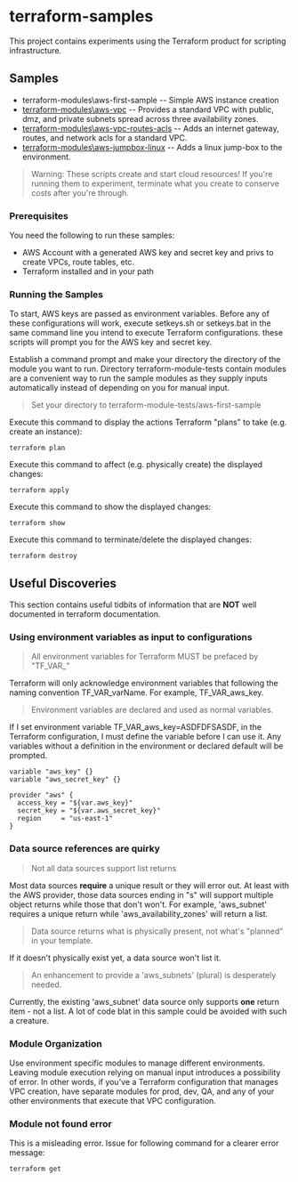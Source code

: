 # terraform-samples

This project contains experiments using the Terraform product for scripting infrastructure.

## Samples

* terraform-modules\aws-first-sample -- Simple AWS instance creation
* [terraform-modules\aws-vpc](./terraform-modules/aws-vpc) -- Provides a standard VPC with public, dmz, and private subnets spread across three availability zones.
* [terraform-modules\aws-vpc-routes-acls](./terraform-modules/aws-vpc-routes-acls) -- Adds an internet gateway, routes, and network acls for a standard VPC.
* [terraform-modules\aws-jumpbox-linux](./terraform-modules/aws-jumpbox-linux) -- Adds a linux jump-box to the environment.

> Warning:  These scripts create and start cloud resources!  If you're running them to experiment, terminate what you create to conserve costs after you're through.

### Prerequisites

You need the following to run these samples:
* AWS Account with a generated AWS key and secret key and privs to create VPCs, route tables, etc.
* Terraform installed and in your path

### Running the Samples

To start, AWS keys are passed as environment variables.  Before any of these configurations will work,
execute setkeys.sh or setkeys.bat in the same command line you intend to execute Terraform configurations.
these scripts will prompt you for the AWS key and secret key.

Establish a command prompt and make your directory the directory of the module you want to run. Directory
terraform-module-tests contain modules are a convenient way to run the sample modules as they supply inputs automatically
instead of depending on you for manual input.

> Set your directory to terraform-module-tests/aws-first-sample

Execute this command to display the actions Terraform "plans" to take (e.g. create an instance):
```  
terraform plan
```  

Execute this command to affect (e.g. physically create) the displayed changes:
```  
terraform apply
```  

Execute this command to show the displayed changes:
```  
terraform show
```  

Execute this command to terminate/delete the displayed changes:
```  
terraform destroy
```  

## Useful Discoveries

This section contains useful tidbits of information that are **NOT** well documented in terraform documentation.

### Using environment variables as input to configurations
> All environment variables for Terraform MUST be prefaced by "TF_VAR_"

Terraform will only acknowledge environment variables that following the naming convention TF_VAR_varName.  For example, TF_VAR_aws_key.

> Environment variables are declared and used as normal variables.

If I set environment variable TF_VAR_aws_key=ASDFDFSASDF, in the Terraform configuration, I must define the variable
before I can use it.  Any variables without a definition in the environment or declared default will be prompted.

```  
variable "aws_key" {}
variable "aws_secret_key" {}

provider "aws" {
  access_key = "${var.aws_key}"
  secret_key = "${var.aws_secret_key}"
  region     = "us-east-1"
}
```  

### Data source references are quirky

> Not all data sources support list returns

Most data sources **require** a unique result or they will error out.  At least with the AWS provider,
those data sources ending in "s" will support multiple object returns while those that don't won't. For
example, 'aws_subnet' requires a unique return while 'aws_availability_zones' will return
a list.

> Data source returns what is physically present, not what's "planned" in your template.

If it doesn't physically exist yet, a data source won't list it.

> An enhancement to provide a 'aws_subnets' (plural) is desperately needed.

Currently, the existing 'aws_subnet' data source only supports **one** return item - not a list.
A lot of code blat in this sample could be avoided with such a creature.

### Module Organization

Use environment specific modules to manage different environments. Leaving module execution relying on manual input
introduces a possibility of error.  In other words, if you've a Terraform configuration that manages VPC creation, have
separate modules for prod, dev, QA, and any of your other environments that execute that VPC configuration.

### Module not found error

This is a misleading error.  Issue for following command for a clearer error message:

```  
terraform get
```  

